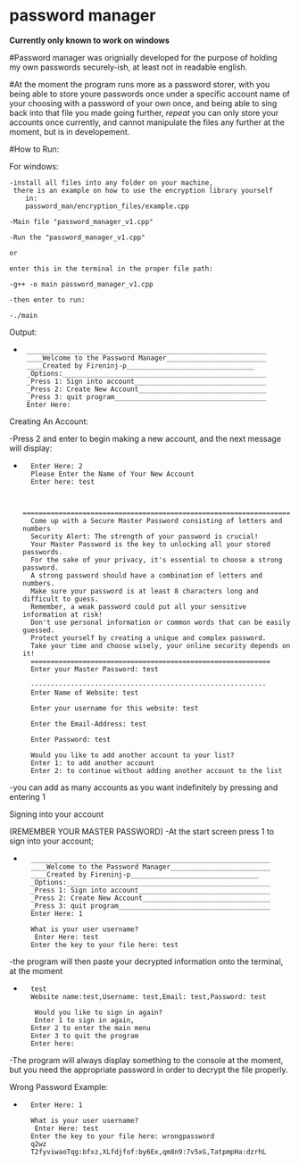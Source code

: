 # password manager
**Currently only known to work on windows**


 #Password manager was orignially developed for the purpose of holding my own
 passwords securely-ish, at least not in readable english.
 
 #At the moment the program runs more as a password storer, with you being
  able to store youre passwords once under a specific account name of your 
  choosing with a password of your own once, and being able to sing back 
  into that file you made going further, 
  *repeat* you can only store your accounts once currently, and cannot 
   manipulate the files any further at the moment, but is in developement.
   
 
 

#How to Run:

For windows:
 
	-install all files into any folder on your machine,
	 there is an example on how to use the encryption library yourself 
		in:
		password_man/encryption_files/example.cpp
		
	-Main file "password_manager_v1.cpp"
	
	-Run the "password_manager_v1.cpp"
	
	or
	
	enter this in the terminal in the proper file path:
	
	-g++ -o main password_manager_v1.cpp
	
	-then enter to run:
	
	-./main
	




Output:

 -
		____________________________________________________________
		____Welcome to the Password Manager_________________________
		____Created by Fireninj-p________________________________
		_Options:___________________________________________________
		_Press 1: Sign into account_________________________________
		_Press 2: Create New Account________________________________
		_Press 3: quit program______________________________________
		Enter Here: 
		
		
Creating An Account:

-Press 2 and enter to begin making a new account, and the next message will display:

-		Enter Here: 2
		Please Enter the Name of Your New Account
		Enter here: test


		=======================================================================      
		Come up with a Secure Master Password consisting of letters and numbers      
		Security Alert: The strength of your password is crucial!
		Your Master Password is the key to unlocking all your stored passwords.      
		For the sake of your privacy, it's essential to choose a strong password.    
		A strong password should have a combination of letters and numbers.
		Make sure your password is at least 8 characters long and difficult to guess.
		Remember, a weak password could put all your sensitive information at risk!  
		Don't use personal information or common words that can be easily guessed.   
		Protect yourself by creating a unique and complex password.
		Take your time and choose wisely, your online security depends on it!        
		============================================================
		Enter your Master Password: test

		-----------------------------------------------------------
		Enter Name of Website: test

		Enter your username for this website: test

		Enter the Email-Address: test

		Enter Password: test

		Would you like to add another account to your list?
		Enter 1: to add another account
		Enter 2: to continue without adding another account to the list
-you can add as many accounts as you want indefinitely by pressing and entering 1

Signing into your account

(REMEMBER YOUR MASTER PASSWORD)
-At the start screen press 1 to sign into your account;
-		____________________________________________________________
		____Welcome to the Password Manager_________________________
		____Created by Fireninj-p________________________________
		_Options:___________________________________________________
		_Press 1: Sign into account_________________________________
		_Press 2: Create New Account________________________________
		_Press 3: quit program______________________________________
		Enter Here: 1

		What is your user username?
		 Enter Here: test
		Enter the key to your file here: test
		
-the program will then paste your decrypted information onto the terminal,
 at the moment
 
-		test
		Website name:test,Username: test,Email: test,Password: test

		 Would you like to sign in again?
		 Enter 1 to sign in again,
		Enter 2 to enter the main menu
		Enter 3 to quit the program
		Enter here:

-The program will always display something to the console at the moment, but you need
the appropriate password in order to decrypt the file properly.

Wrong Password Example:

-		Enter Here: 1

		What is your user username?
		 Enter Here: test
		Enter the key to your file here: wrongpassword
		q2wz
		T2fyviwaoTqg:bfxz,XLfdjfof:by6Ex,qm8n9:7v5xG,TatpmpHa:dzrhL
